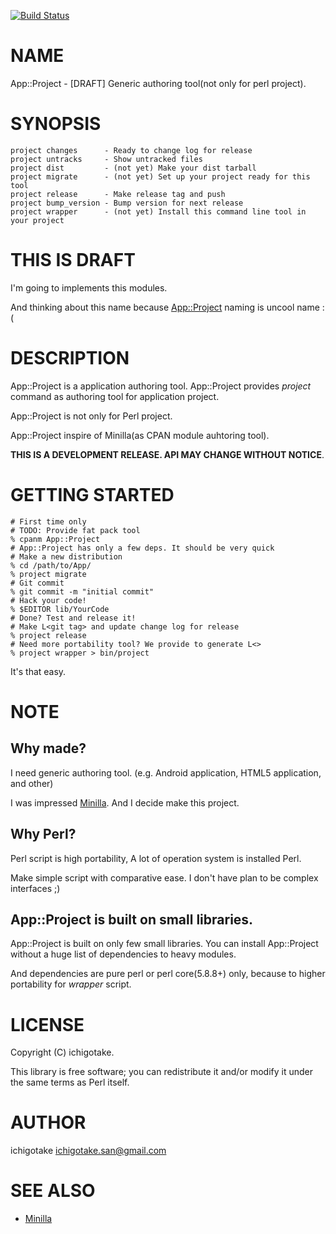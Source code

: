 [![Build Status](https://travis-ci.org/ichigotake/App-Project.svg?branch=master)](https://travis-ci.org/ichigotake/App-Project)
# NAME

App::Project - \[DRAFT\] Generic authoring tool(not only for perl project).

# SYNOPSIS

    project changes      - Ready to change log for release
    project untracks     - Show untracked files
    project dist         - (not yet) Make your dist tarball
    project migrate      - (not yet) Set up your project ready for this tool
    project release      - Make release tag and push
    project bump_version - Bump version for next release
    project wrapper      - (not yet) Install this command line tool in your project

# THIS IS DRAFT

I'm going to implements this modules.

And thinking about this name because [App::Project](http://search.cpan.org/perldoc?App::Project) naming is uncool name :(

# DESCRIPTION

App::Project is a application authoring tool. App::Project provides _project_ command as authoring tool for application project.

App::Project is not only for Perl project.

App::Project inspire of Minilla(as CPAN module auhtoring tool).

__THIS IS A DEVELOPMENT RELEASE. API MAY CHANGE WITHOUT NOTICE__.

# GETTING STARTED

    # First time only
    # TODO: Provide fat pack tool
    % cpanm App::Project
    # App::Project has only a few deps. It should be very quick
    # Make a new distribution
    % cd /path/to/App/
    % project migrate
    # Git commit
    % git commit -m "initial commit"
    # Hack your code!
    % $EDITOR lib/YourCode
    # Done? Test and release it!
    # Make L<git tag> and update change log for release
    % project release
    # Need more portability tool? We provide to generate L<>
    % project wrapper > bin/project



It's that easy.

# NOTE

## Why made?

I need generic authoring tool. (e.g. Android application, HTML5 application, and other)

I was impressed [Minilla](http://search.cpan.org/perldoc?Minilla). And I decide make this project.

## Why Perl?

Perl script is high portability, A lot of operation system is installed Perl. 

Make simple script with comparative ease. I don't have plan to be complex interfaces ;)

## App::Project is built on small libraries.

App::Project is built on only few small libraries. You can install App::Project without a huge list of dependencies to heavy modules.

And dependencies are pure perl or perl core(5.8.8+) only, because to higher portability for _wrapper_ script.

# LICENSE

Copyright (C) ichigotake.

This library is free software; you can redistribute it and/or modify
it under the same terms as Perl itself.

# AUTHOR

ichigotake <ichigotake.san@gmail.com>

# SEE ALSO

- [Minilla](http://search.cpan.org/perldoc?Minilla)

